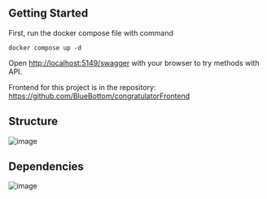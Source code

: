 ## Getting Started

First, run the docker compose file with command 

```
docker compose up -d
```

Open [http://localhost:5149/swagger](http://localhost:5149/swagger) with your browser to try methods with API.

Frontend for this project is in the repository: https://github.com/BlueBottom/congratulatorFrontend


## Structure

![image](https://storage.yandexcloud.net/git-images/structure.png)

## Dependencies

![image](https://storage.yandexcloud.net/git-images/dependencies.png)


